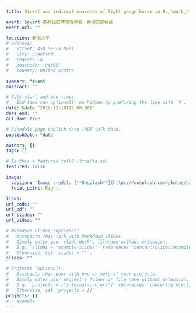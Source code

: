 ```yaml
---
title: Direct and indirect searches of light gauge boson in $L_\mu-L_\tau$ symmetry[ポ]

event: &event 第45回日本物理学会・新潟支部例会
event_url: ""

location: 新潟大学
# address:
#   street: 450 Serra Mall
#   city: Stanford
#   region: CA
#   postcode: '94305'
#   country: United States

summary: *event
abstract: ""

# Talk start and end times.
#   End time can optionally be hidden by prefixing the line with `#`.
date: &date "2016-12-10T13:00:00Z"
date_end: ""
all_day: true

# Schedule page publish date (NOT talk date).
publishDate: *date

authors: []
tags: []

# Is this a featured talk? (true/false)
featured: false

image:
  caption: 'Image credit: [**Unsplash**](https://unsplash.com/photos/bzdhc5b3Bxs)'
  focal_point: Right

links:
url_code: ""
url_pdf: ""
url_slides: ""
url_video: ""

# Markdown Slides (optional).
#   Associate this talk with Markdown slides.
#   Simply enter your slide deck's filename without extension.
#   E.g. `slides = "example-slides"` references `content/slides/example-slides.md`.
#   Otherwise, set `slides = ""`.
slides: ""

# Projects (optional).
#   Associate this post with one or more of your projects.
#   Simply enter your project's folder or file name without extension.
#   E.g. `projects = ["internal-project"]` references `content/project/deep-learning/index.md`.
#   Otherwise, set `projects = []`.
projects: []
# - example
---
```

